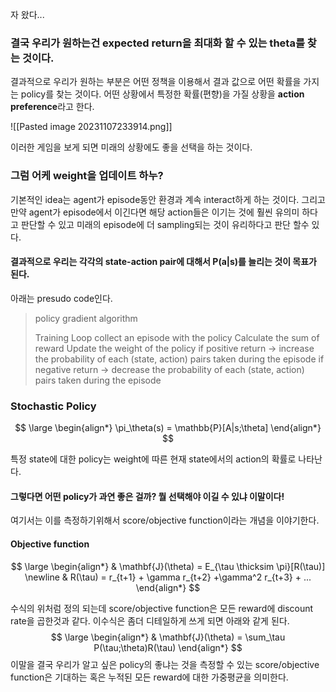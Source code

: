 자 왔다...

### 결국 우리가 원하는건 expected return을 최대화 할 수 있는 theta를 찾는 것이다.

결과적으로 우리가 원하는 부분은 어떤 정책을 이용해서 결과 값으로 어떤 확률을 가지는 policy를 찾는 것이다. 어떤 상황에서 특정한 확률(편향)을 가질 상황을 **action preference**라고 한다.

![[Pasted image 20231107233914.png]]

이러한 게임을 보게 되면 미래의 상황에도 좋을 선택을 하는 것이다.

### 그럼 어케 weight을 업데이트 하누?

기본적인 idea는 agent가 episode동안 환경과 계속 interact하게 하는 것이다. 그리고 만약 agent가 episode에서 이긴다면 해당 action들은 이기는 것에 훨씬 유의미 하다고 판단할 수 있고 미래의 episode에 더 sampling되는 것이 유리하다고 판단 할수 있다.

#### 결과적으로 우리는 각각의 state-action pair에 대해서 P(a|s)를 늘리는 것이 목표가 된다.

아래는 presudo code인다.

> policy gradient algorithm
>
> Training Loop
> 	collect an episode with the policy
> 	Calculate the sum of reward
> 	Update the weight of the policy
> 		if positive return -> increase the probability of each (state, action) pairs taken during the episode
> 		if negative return -> decrease the probability of each (state, action) pairs taken during the episode

### Stochastic Policy
$$
\large
\begin{align*}
\pi_\theta(s) = \mathbb{P}[A|s;\theta]
\end{align*}
$$

특정 state에 대한 policy는 weight에 따른 현재 state에서의 action의 확률로 나타난다.

#### 그렇다면 어떤 policy가 과연 좋은 걸까? 뭘 선택해야 이길 수 있냐 이말이다!

여기서는 이를 측정하기위해서 score/objective function이라는 개념을 이야기한다. 


#### Objective function

$$
\large
\begin{align*}
& \mathbf{J}(\theta) = E_{\tau \thicksim \pi}[R(\tau)] \newline
& R(\tau) = r_{t+1} + \gamma r_{t+2} +\gamma^2 r_{t+3} + ...
\end{align*}
$$

수식의 위처럼 정의 되는데
score/objective function은 모든 reward에 discount rate을 곱한것과 같다.
이수식은 좀더 디테일하게 쓰게 되면 아래와 같게 된다.
$$
\large
\begin{align*}
& \mathbf{J}(\theta) = \sum_\tau P(\tau;\theta)R(\tau)
\end{align*}
$$
이말을 결국 우리가 알고 싶은 policy의 좋냐는 것을 측정할 수 있는 score/objective function은 기대하는 혹은 누적된 모든 reward에 대한 가중평균을 의미한다.